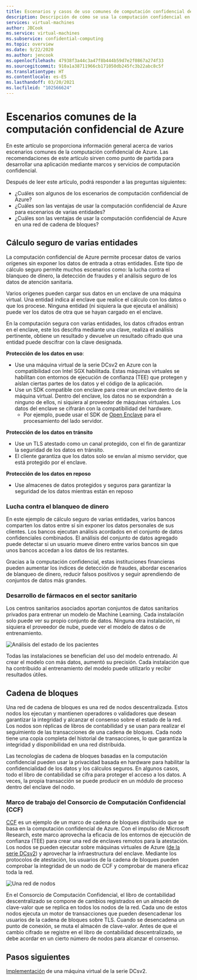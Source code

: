 ```yaml
---
title: Escenarios y casos de uso comunes de computación confidencial de Azure
description: Descripción de cómo se usa la computación confidencial en un escenario.
services: virtual-machines
author: JBCook
ms.service: virtual-machines
ms.subservice: confidential-computing
ms.topic: overview
ms.date: 9/22/2020
ms.author: jencook
ms.openlocfilehash: 47938f3a44c3a47f8b444b59d7e2f0867a274f33
ms.sourcegitcommit: 910a1a38711966cb171050db245fc3b22abc8c5f
ms.translationtype: HT
ms.contentlocale: es-ES
ms.lasthandoff: 03/20/2021
ms.locfileid: "102566624"
---
```

# <a name="common-scenarios-for-azure-confidential-computing"></a>Escenarios comunes de la computación confidencial de Azure

En este artículo se proporciona información general acerca de varios escenarios comunes de la computación confidencial de Azure. Las recomendaciones de este artículo sirven como punto de partida para desarrollar una aplicación mediante marcos y servicios de computación confidencial. 

Después de leer este artículo, podrá responder a las preguntas siguientes:

- ¿Cuáles son algunos de los escenarios de computación confidencial de Azure?
- ¿Cuáles son las ventajas de usar la computación confidencial de Azure para escenarios de varias entidades?
- ¿Cuáles son las ventajas de usar la computación confidencial de Azure en una red de cadena de bloques?


## <a name="secure-multi-party-computation"></a>Cálculo seguro de varias entidades
La computación confidencial de Azure permite procesar datos de varios orígenes sin exponer los datos de entrada a otras entidades. Este tipo de cálculo seguro permite muchos escenarios como: la lucha contra el blanqueo de dinero, la detección de fraudes y el análisis seguro de los datos de atención sanitaria.

Varios orígenes pueden cargar sus datos en un enclave de una máquina virtual. Una entidad indica al enclave que realice el cálculo con los datos o que los procese. Ninguna entidad (ni siquiera la que ejecuta el análisis) puede ver los datos de otra que se hayan cargado en el enclave. 

En la computación segura con varias entidades, los datos cifrados entran en el enclave, este los descifra mediante una clave, realiza el análisis pertinente, obtiene un resultado y devuelve un resultado cifrado que una entidad puede descifrar con la clave designada. 

**Protección de los datos en uso**: 
- Use una máquina virtual de la serie DCsv2 en Azure con la compatibilidad con Intel SGX habilitada. Estas máquinas virtuales se habilitan con entornos de ejecución de confianza (TEE) que protegen y aíslan ciertas partes de los datos y el código de la aplicación.
- Use un SDK compatible con enclave para crear un enclave dentro de la máquina virtual. Dentro del enclave, los datos no se expondrán a ninguno de ellos, ni siquiera al proveedor de máquinas virtuales. Los datos del enclave se cifrarán con la compatibilidad del hardware.
    - Por ejemplo, puede usar el SDK de [Open Enclave](https://github.com/openenclave/openenclave) para el procesamiento del lado servidor. 

**Protección de los datos en tránsito** 
- Use un TLS atestado como un canal protegido, con el fin de garantizar la seguridad de los datos en tránsito.
- El cliente garantiza que los datos solo se envían al mismo servidor, que está protegido por el enclave. 

**Protección de los datos en reposo**
- Use almacenes de datos protegidos y seguros para garantizar la seguridad de los datos mientras están en reposo 

### <a name="anti-money-laundering"></a>Lucha contra el blanqueo de dinero
En este ejemplo de cálculo seguro de varias entidades, varios bancos comparten los datos entre sí sin exponer los datos personales de sus clientes. Los bancos ejecutan análisis acordados en el conjunto de datos confidenciales combinados. El análisis del conjunto de datos agregado puede detectar si un usuario mueve dinero entre varios bancos sin que unos bancos accedan a los datos de los restantes.

Gracias a la computación confidencial, estas instituciones financieras pueden aumentar los índices de detección de fraudes, abordar escenarios de blanqueo de dinero, reducir falsos positivos y seguir aprendiendo de conjuntos de datos más grandes. 

### <a name="drug-development-in-healthcare"></a>Desarrollo de fármacos en el sector sanitario
Los centros sanitarios asociados aportan conjuntos de datos sanitarios privados para entrenar un modelo de Machine Learning. Cada instalación solo puede ver su propio conjunto de datos. Ninguna otra instalación, ni siquiera el proveedor de nube, puede ver el modelo de datos o de entrenamiento. 

![Análisis del estado de los pacientes](./media/use-cases-scenarios/patient-data.png)

Todas las instalaciones se benefician del uso del modelo entrenado. Al crear el modelo con más datos, aumentó su precisión. Cada instalación que ha contribuido al entrenamiento del modelo puede utilizarlo y recibir resultados útiles. 

## <a name="blockchain"></a>Cadena de bloques

Una red de cadena de bloques es una red de nodos descentralizada. Estos nodos los ejecutan y mantienen operadores o validadores que desean garantizar la integridad y alcanzar el consenso sobre el estado de la red. Los nodos son réplicas de libros de contabilidad y se usan para realizar el seguimiento de las transacciones de una cadena de bloques. Cada nodo tiene una copia completa del historial de transacciones, lo que garantiza la integridad y disponibilidad en una red distribuida.

Las tecnologías de cadena de bloques basadas en la computación confidencial pueden usar la privacidad basada en hardware para habilitar la confidencialidad de los datos y los cálculos seguros. En algunos casos, todo el libro de contabilidad se cifra para proteger el acceso a los datos. A veces, la propia transacción se puede producir en un módulo de proceso dentro del enclave del nodo.

### <a name="confidential-consortium-framework-ccf"></a>Marco de trabajo del Consorcio de Computación Confidencial (CCF)
[CCF](https://www.microsoft.com/research/project/confidential-consortium-framework/) es un ejemplo de un marco de cadena de bloques distribuido que se basa en la computación confidencial de Azure. Con el impulso de Microsoft Research, este marco aprovecha la eficacia de los entornos de ejecución de confianza (TEE) para crear una red de enclaves remotos para la atestación. Los nodos se pueden ejecutar sobre máquinas virtuales de Azure ([de la serie DCsv2](confidential-computing-enclaves.md)) y aprovechar la infraestructura del enclave. Mediante los protocolos de atestación, los usuarios de la cadena de bloques pueden comprobar la integridad de un nodo de CCF y comprobar de manera eficaz toda la red. 

![Una red de nodos](./media/use-cases-scenarios/ccf.png)

En el Consorcio de Computación Confidencial, el libro de contabilidad descentralizado se compone de cambios registrados en un almacén de clave-valor que se replica en todos los nodos de la red. Cada uno de estos nodos ejecuta un motor de transacciones que pueden desencadenar los usuarios de la cadena de bloques sobre TLS. Cuando se desencadena un punto de conexión, se muta el almacén de clave-valor. Antes de que el cambio cifrado se registre en el libro de contabilidad descentralizado, se debe acordar en un cierto número de nodos para alcanzar el consenso. 

## <a name="next-steps"></a>Pasos siguientes
[Implementación](quick-create-marketplace.md) de una máquina virtual de la serie DCsv2.


